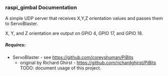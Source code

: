 ### raspi_gimbal Documentation

A simple UDP server that receives X,Y,Z orientation values and passes them to ServoBlaster.

X, Y, and Z orientation are output on GPIO 4, GPIO 17, and GPIO 18.

##### Requires:
* ServoBlaster - see https://github.com/coreyshuman/PiBits
  * original by Richard Ghirst - https://github.com/richardghirst/PiBits
TODO: document usage of this project.
